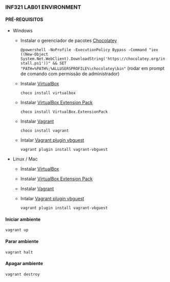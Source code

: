 ### INF321 LAB01 ENVIRONMENT 

#### PRÉ-REQUISITOS

  * Windows
      * Instalar o gerenciador de pacotes [Chocolatey](https://chocolatey.org/) 

         `@powershell -NoProfile -ExecutionPolicy Bypass -Command "iex ((New-Object System.Net.WebClient).DownloadString('https://chocolatey.org/install.ps1'))" && SET "PATH=%PATH%;%ALLUSERSPROFILE%\chocolatey\bin"` (rodar em prompt de comando com permissão de administrador)

      * Instalar [VirtualBox](https://www.virtualbox.org/wiki/Downloads) 

          `choco install virtualbox`
      
      * Instalar [VirtualBox Extension Pack](https://www.virtualbox.org/wiki/Downloads) 

          `choco install VirtualBox.ExtensionPack`
      
      * Instalar [Vagrant](https://www.vagrantup.com/downloads.html) 

          `choco install vagrant`

      * Intalar [Vagrant plugin vbguest](https://github.com/dotless-de/vagrant-vbguest) 

          `vagrant plugin install vagrant-vbguest`

  * Linux / Mac
      * Instalar [VirtualBox](https://www.virtualbox.org/wiki/Downloads)
      * Instalar [VirtualBox Extension Pack](https://www.virtualbox.org/wiki/Downloads)
      * Instalar [Vagrant](https://www.vagrantup.com/downloads.html)
      * Intalar [Vagrant plugin vbguest](https://github.com/dotless-de/vagrant-vbguest) 

        `vagrant plugin install vagrant-vbguest`


#### Iniciar ambiente

  `vagrant up`

#### Parar ambiente

  `vagrant halt`

#### Apagar ambiente

  `vagrant destroy`